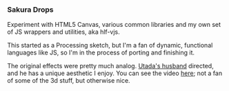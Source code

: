 ### Sakura Drops

Experiment with HTML5 Canvas, various common libraries and my own set of JS 
wrappers and utilities, aka hlf-vjs.

This started as a Processing sketch, but I'm a fan of dynamic, functional 
languages like JS, so I'm in the process of porting and finishing it. 

The original effects were pretty much analog. [Utada's husband](https://www.facebook.com/pages/Kazuaki-Kiriya/)
directed, and he has a unique aesthetic I enjoy. You can see the video [here](https://www.facebook.com/pages/Kazuaki-Kiriya/); 
not a fan of some of the 3d stuff, but otherwise nice.